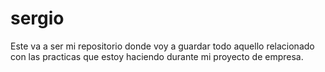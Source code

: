 # sergio
Este va a ser mi repositorio donde voy a guardar todo aquello relacionado con las practicas que estoy haciendo durante mi proyecto de empresa.
